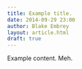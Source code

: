 ```yaml
---
title: Example title.
date: 2014-09-29 23:00
author: Blake Embrey
layout: article.html
draft: true
---
```


Example content. Meh.
